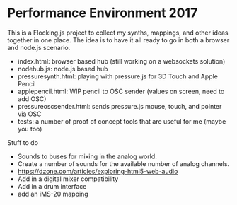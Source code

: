 Performance Environment 2017
============================

This is a Flocking.js project to collect my synths, mappings, and other ideas together in one place. The idea is to have it all ready to go in both a browser and node.js scenario. 

- index.html: browser based hub (still working on a websockets solution)
- nodehub.js: node.js based hub 
- pressuresynth.html: playing with pressure.js for 3D Touch and Apple Pencil
- applepencil.html: WIP pencil to OSC sender (values on screen, need to add OSC)
- pressureoscsender.html: sends pressure.js mouse, touch, and pointer via OSC
- tests: a number of proof of concept tools that are useful for me (maybe you too)

Stuff to do
- Sounds to buses for mixing in the analog world. 
- Create a number of sounds for the available number of analog channels. 
- https://dzone.com/articles/exploring-html5-web-audio
- Add in a digital mixer compatibility
- Add in a drum interface
- add an iMS-20 mapping
